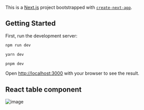 This is a [Next.js](https://nextjs.org/) project bootstrapped with [`create-next-app`](https://github.com/vercel/next.js/tree/canary/packages/create-next-app).

## Getting Started

First, run the development server:

```bash
npm run dev

yarn dev

pnpm dev
```

Open [http://localhost:3000](http://localhost:3000) with your browser to see the result.

## React table component

![image](https://user-images.githubusercontent.com/108655042/229105275-4ce0fd24-76be-4893-b98b-e0be5d54d822.png)






